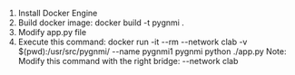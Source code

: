 1) Install Docker Engine
2) Build docker image: docker build -t pygnmi .
3) Modify app.py file
4) Execute this command: docker run -it --rm --network clab -v $(pwd):/usr/src/pygnmi/ --name pygnmi1 pygnmi python ./app.py
Note: Modify this command with the right bridge: --network clab 
